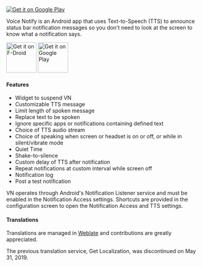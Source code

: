 <a href="https://play.google.com/store/apps/details?id=com.pilot51.voicenotify" target="_blank">
<img src="https://user-images.githubusercontent.com/38007519/39700038-ef65edba-5225-11e8-8277-a7ed93856c7d.png" alt="Get it on Google Play"></a>

Voice Notify is an Android app that uses Text-to-Speech (TTS) to announce status bar notification messages so you don't need to look at the screen to know what a notification says.

<a href="https://f-droid.org/packages/com.pilot51.voicenotify/" target="_blank">
<img src="https://f-droid.org/badge/get-it-on.png" alt="Get it on F-Droid" height="80"></a>
<a href="https://play.google.com/store/apps/details?id=com.pilot51.voicenotify" target="_blank">
<img src="https://play.google.com/intl/en_us/badges/images/generic/en-play-badge.png" alt="Get it on Google Play" height="80"/></a>

#### Features
- Widget to suspend VN
- Customizable TTS message
- Limit length of spoken message
- Replace text to be spoken
- Ignore specific apps or notifications containing defined text
- Choice of TTS audio stream
- Choice of speaking when screen or headset is on or off, or while in silent/vibrate mode
- Quiet Time
- Shake-to-silence
- Custom delay of TTS after notification
- Repeat notifications at custom interval while screen off
- Notification log
- Post a test notification


VN operates through Android's Notification Listener service and must be enabled in the Notification Access settings. Shortcuts are provided in the configuration screen to open the Notification Access and TTS settings.

#### Translations
Translations are managed in <a href="https://hosted.weblate.org/projects/voice-notify">Weblate</a> and contributions are greatly appreciated.

The previous translation service, Get Localization, was discontinued on May 31, 2019.
